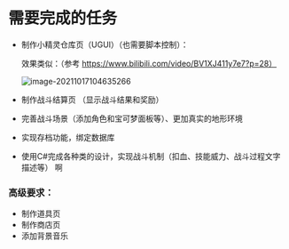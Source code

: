 # 需要完成的任务

- 制作小精灵仓库页（UGUI）（也需要脚本控制）：

  效果类似：（参考 https://www.bilibili.com/video/BV1XJ411y7e7?p=28）

  ![image-20211017104635266](C:\Users\14864\AppData\Roaming\Typora\typora-user-images\image-20211017104635266.png)

- 制作战斗结算页 （显示战斗结果和奖励）

- 完善战斗场景（添加角色和宝可梦面板等）、更加真实的地形环境

- 实现存档功能，绑定数据库

- 使用C#完成各种类的设计，实现战斗机制（扣血、技能威力、战斗过程文字描述等）
啊

### 高级要求：

- 制作道具页
- 制作商店页
- 添加背景音乐